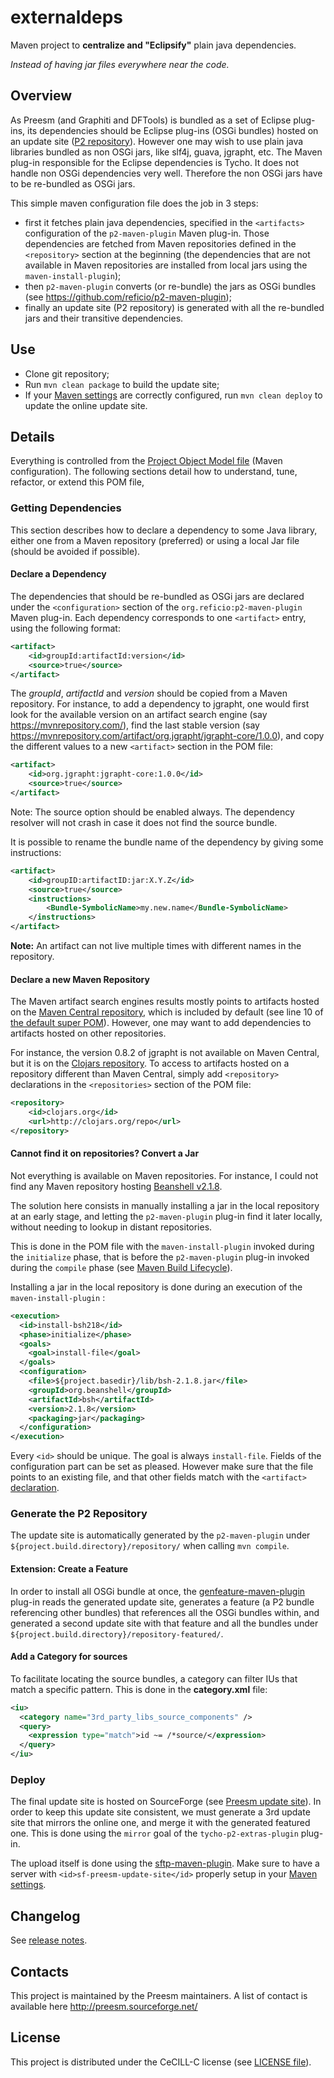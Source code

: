 # externaldeps

Maven project to **centralize and "Eclipsify"** plain java dependencies.

*Instead of having jar files everywhere near the code.*

## Overview

As Preesm (and Graphiti and DFTools) is bundled as a set of Eclipse plug-ins, its dependencies should be Eclipse plug-ins (OSGi bundles)
hosted on an update site ([P2 repository](https://dzone.com/articles/understanding-eclipse-p2-provi)). However one may wish to use plain java libraries bundled as non OSGi jars, like slf4j, guava, jgrapht, etc. The Maven plug-in responsible for the Eclipse dependencies is Tycho. It does not handle non OSGi dependencies very well. Therefore the non OSGi jars have to be re-bundled as OSGi jars.

This simple maven configuration file does the job in 3 steps:
 - first it fetches plain java dependencies, specified in the `<artifacts>` configuration of the `p2-maven-plugin` Maven plug-in. Those dependencies are fetched from Maven repositories defined in the `<repository>` section at the beginning (the dependencies that are not available in Maven repositories are installed from local jars using the `maven-install-plugin`);
 - then `p2-maven-plugin` converts (or re-bundle) the jars as OSGi bundles (see https://github.com/reficio/p2-maven-plugin);
 - finally an update site (P2 repository) is generated with all the re-bundled jars and their transitive dependencies.

## Use

 - Clone git repository;
 - Run `mvn clean package` to build the update site;
 - If your [Maven settings](https://maven.apache.org/settings.html#Servers) are correctly configured, run `mvn clean deploy` to update the online update site.

## Details

Everything is controlled from the [Project Object Model file](pom.xml) (Maven configuration). The following sections detail how to understand, tune, refactor, or extend this POM file,

### Getting Dependencies

This section describes how to declare a dependency to some Java library, either one from a Maven repository (preferred) or using a local Jar file (should be avoided if possible).

#### Declare a Dependency

The dependencies that should be re-bundled as OSGi jars are declared under the `<configuration>` section of the `org.reficio:p2-maven-plugin` Maven plug-in. Each dependency corresponds to one `<artifact>` entry, using the following format:

```xml
<artifact>
	<id>groupId:artifactId:version</id>
	<source>true</source>
</artifact>
```

The *groupId*, *artifactId* and *version* should be copied from a Maven repository. For instance, to add a dependency to jgrapht, one would first look for the available version on an artifact search engine (say https://mvnrepository.com/), find the last stable version (say https://mvnrepository.com/artifact/org.jgrapht/jgrapht-core/1.0.0), and copy the different values to a new `<artifact>` section in the POM file:

```xml
<artifact>
	<id>org.jgrapht:jgrapht-core:1.0.0</id>
	<source>true</source>
</artifact>
```

Note: The source option should be enabled always. The dependency resolver will not crash in case it does not find the source bundle.

It is possible to rename the bundle name of the dependency by giving some instructions:

```xml
<artifact>
	<id>groupID:artifactID:jar:X.Y.Z</id>
	<source>true</source>
	<instructions>
		<Bundle-SymbolicName>my.new.name</Bundle-SymbolicName>
	</instructions>
</artifact>
```

**Note:** An artifact can not live multiple times with different names in the repository.

#### Declare a new Maven Repository

The Maven artifact search engines results mostly points to artifacts hosted on the [Maven Central repository](http://repo1.maven.org/maven2/), which is included by default (see line 10 of [the default super POM](https://maven.apache.org/guides/introduction/introduction-to-the-pom.html#Super_POM)). However, one may want to add dependencies to artifacts hosted on other repositories.

For instance, the version 0.8.2 of jgrapht is not available on Maven Central, but it is on the [Clojars repository](https://clojars.org/org.clojars.gilesc/jgrapht). To access to artifacts hosted on a repository different than Maven Central, simply add `<repository>` declarations in the `<repositories>` section of the POM file:

```xml
<repository>
	<id>clojars.org</id>
	<url>http://clojars.org/repo</url>
</repository>
```

#### Cannot find it on repositories? Convert a Jar

Not everything is available on Maven repositories. For instance, I could not find any Maven repository hosting [Beanshell v2.1.8](https://github.com/pejobo/beanshell2/tree/v2.1/downloads).

The solution here consists in manually installing a jar in the local repository at an early stage, and letting the `p2-maven-plugin` plug-in find it later locally, without needing to lookup in distant repositories.

This is done in the POM file with the `maven-install-plugin` invoked during the `initialize` phase, that is before the `p2-maven-plugin` plug-in invoked during the `compile` phase (see [Maven Build Lifecycle](https://maven.apache.org/guides/introduction/introduction-to-the-lifecycle.html)).

Installing a jar in the local repository is done during an execution of the `maven-install-plugin` :

```xml
<execution>
  <id>install-bsh218</id>
  <phase>initialize</phase>
  <goals>
  	<goal>install-file</goal>
  </goals>
  <configuration>
    <file>${project.basedir}/lib/bsh-2.1.8.jar</file>
    <groupId>org.beanshell</groupId>
    <artifactId>bsh</artifactId>
    <version>2.1.8</version>
    <packaging>jar</packaging>
  </configuration>
</execution>
```

Every `<id>` should be unique. The goal is always `install-file`. Fields of the configuration part can be set as pleased. However make sure that the file points to an existing file, and that other fields match with the `<artifact>` [declaration](#declare-a-dependency).

### Generate the P2 Repository

The update site is automatically generated by the `p2-maven-plugin` under `${project.build.directory}/repository/` when calling `mvn compile`.

#### Extension: Create a Feature

In order to install all OSGi bundle at once, the [genfeature-maven-plugin](https://github.com/preesm/genfeature-maven-plugin) plug-in reads the generated update site, generates a feature (a P2 bundle referencing other bundles) that references all the OSGi bundles within, and generated a second update site with that feature and all the bundles under `${project.build.directory}/repository-featured/`.

#### Add a Category for sources

To facilitate locating the source bundles, a category can filter IUs that match a specific pattern. This is done in the **category.xml** file:

```XML
<iu>
  <category name="3rd_party_libs_source_components" />
  <query>
    <expression type="match">id ~= /*source/</expression>
  </query>
</iu>
```

### Deploy

The final update site is hosted on SourceForge (see [Preesm update site](http://preesm.sourceforge.net/eclipse/update-site/)). In order to keep this update site consistent, we must generate a 3rd update site that mirrors the online one, and merge it with the generated featured one. This is done using the `mirror` goal of the `tycho-p2-extras-plugin` plug-in.

The upload itself is done using the [sftp-maven-plugin](https://github.com/preesm/sftp-maven-plugin). Make sure to have a server with `<id>sf-preesm-update-site</id>` properly setup in your [Maven settings](https://maven.apache.org/settings.html#Servers).

## Changelog

See [release notes](release_notes.md).

## Contacts

This project is maintained by the Preesm maintainers. A list of contact is available here http://preesm.sourceforge.net/

## License

This project is distributed under the CeCILL-C license (see [LICENSE file](LICENSE)).
